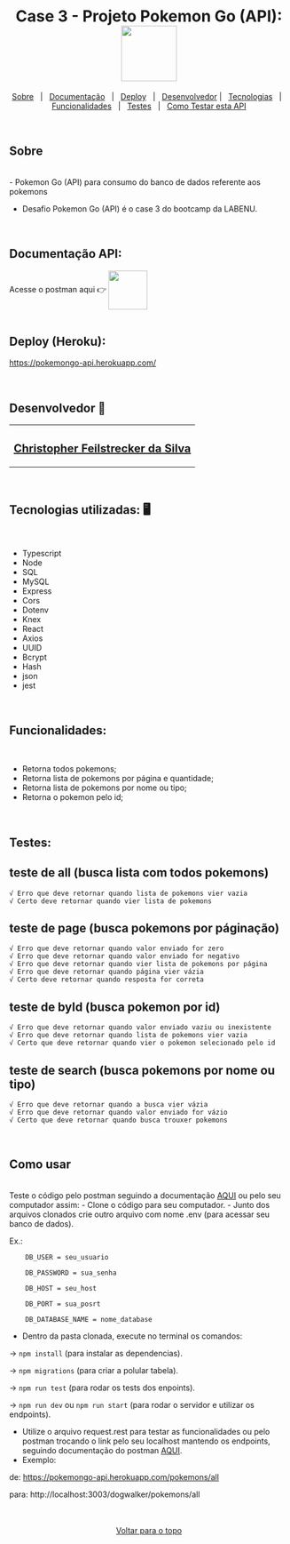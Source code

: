<h1 align="center" id="top">Case 3 - Projeto Pokemon Go (API): <img src="http://www.modomeu.com/wp-content/uploads/2012/08/pokemon-modomeu-e1343926427243.png" width="100"></h1>

<p align="center">
  <a href="#sobre">Sobre</a> &#xa0; | &#xa0; 
  <a href="#documentacao">Documentação</a> &#xa0; | &#xa0;
  <a href="#heroku">Deploy</a> &#xa0; | &#xa0;
  <a href="#desenvolvedor">Desenvolvedor</a> | &#xa0;
<a href="#tecnologias">Tecnologias</a> &#xa0; | &#xa0;
<a href="#funcionalidades">Funcionalidades</a> &#xa0; | &#xa0;
<a href="#testes">Testes</a> &#xa0; | &#xa0;
<a href="#comousar">Como Testar esta API</a>

</p>
 <br />
 <h2 id="sobre"> Sobre </h2>


<br />
- Pokemon Go (API) para consumo do banco de dados referente aos pokemons

- Desafio Pokemon Go (API) é o case 3 do bootcamp da LABENU. 

<br />

 <h2 id="documentacao"> Documentação API: </h2>


<table>
  <tr>

   Acesse o postman aqui 👉 [ <img src="https://c.tenor.com/rbx3ph5SLRUAAAAj/pikachu-pokemon.gif" width="70" align="center"> ](https://documenter.getpostman.com/view/18385085/UVyvuuDy)

       
</table>
 
 <h2 id="heroku"> Deploy (Heroku): </h2>

 https://pokemongo-api.herokuapp.com/

<br />

 <h2 id="desenvolvedor"> Desenvolvedor 🤖 </h2>


<table>
  <tr>
  <td align="center"><a href="https://github.com/ChristpherFeilstrecker">
   <sub><h2>Christopher Feilstrecker da Silva</h2> </sub> 
       
</table>
<br />

 <h2 id="tecnologias"> Tecnologias utilizadas: 🖥️ </h2>


<br />

- Typescript
- Node
- SQL
- MySQL
- Express
- Cors
- Dotenv
- Knex
- React
- Axios
- UUID
- Bcrypt
- Hash
- json
- jest

<br />

<h2 id="funcionalidades"> Funcionalidades: </h2>


<br />

* Retorna todos pokemons;
* Retorna lista de pokemons por página e quantidade;
* Retorna lista de pokemons por nome ou tipo;
* Retorna o pokemon pelo id;

<br />

 <h2 id="testes"> Testes:


<br />

## teste de all (busca lista com todos pokemons)
    √ Erro que deve retornar quando lista de pokemons vier vazia 
    √ Certo deve retornar quando vier lista de pokemons 
## teste de page (busca pokemons por páginação)
    √ Erro que deve retornar quando valor enviado for zero 
    √ Erro que deve retornar quando valor enviado for negativo 
    √ Erro que deve retornar quando vier lista de pokemons por página 
    √ Erro que deve retornar quando página vier vázia 
    √ Certo deve retornar quando resposta for correta 
##  teste de byId (busca pokemon por id)
    √ Erro que deve retornar quando valor enviado vaziu ou inexistente
    √ Erro que deve retornar quando lista de pokemons vier vazia 
    √ Certo que deve retornar quando vier o pokemon selecionado pelo id 
##  teste de search (busca pokemons por nome ou tipo)
    √ Erro que deve retornar quando a busca vier vázia 
    √ Erro que deve retornar quando valor enviado for vázio 
    √ Certo que deve retornar quando busca trouxer pokemons 

<br />

 <h2 id="comousar"> Como usar </h2>

<br />
Teste o código pelo postman seguindo a documentação <a href="#documentacao">AQUI</a> ou pelo seu computador assim:
- Clone o código para seu computador.
-  Junto dos arquivos clonados crie outro arquivo com nome .env (para acessar seu banco de dados).
  
   Ex.: 
   
        DB_USER = seu_usuario
  
        DB_PASSWORD = sua_senha
  
        DB_HOST = seu_host
  
        DB_PORT = sua_posrt
  
        DB_DATABASE_NAME = nome_database
  
- Dentro da pasta clonada, execute no terminal os comandos:

->  ```npm install``` (para instalar as dependencias).

->  ```npm migrations``` (para criar a polular tabela).

->  ```npm run test``` (para rodar os tests dos enpoints).

-> ```npm run dev```  ou ```npm run start``` (para rodar o servidor e utilizar os endpoints).

- Utilize o arquivo request.rest para testar as funcionalidades ou pelo postman trocando o link pelo seu localhost mantendo os endpoints, seguindo  documentação do postman <a href="#documentacao">AQUI</a>.
- Exemplo:

de: https://pokemongo-api.herokuapp.com/pokemons/all

para: http://localhost:3003/dogwalker/pokemons/all

 <br />
 <br />

<div align="center"><a href="#top">Voltar para o topo</a></div>